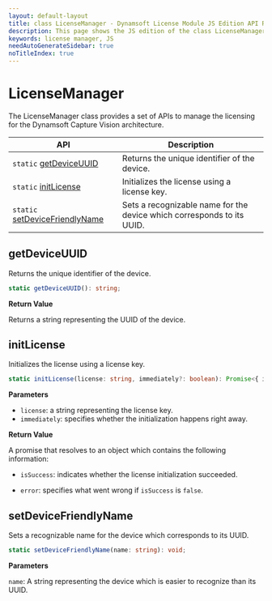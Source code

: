 ```yaml
---
layout: default-layout
title: class LicenseManager - Dynamsoft License Module JS Edition API Reference
description: This page shows the JS edition of the class LicenseManager in Dynamsoft License Module.
keywords: license manager, JS
needAutoGenerateSidebar: true
noTitleIndex: true
---
```

<!--v3.0.20--Updated on 11/23/2023-->

# LicenseManager

The LicenseManager class provides a set of APIs to manage the licensing for the Dynamsoft Capture Vision architecture.

| API                                                      | Description                                                            |
| -------------------------------------------------------- | ---------------------------------------------------------------------- |
| `static` [getDeviceUUID](#getdeviceuuid)                 | Returns the unique identifier of the device.                           |
| `static` [initLicense](#initlicense)                     | Initializes the license using a license key.                           |
| `static` [setDeviceFriendlyName](#setdevicefriendlyname) | Sets a recognizable name for the device which corresponds to its UUID. |

## getDeviceUUID

Returns the unique identifier of the device.

```typescript
static getDeviceUUID(): string;
```

**Return Value**

Returns a string representing the UUID of the device.

## initLicense

Initializes the license using a license key. 

```typescript
static initLicense(license: string, immediately?: boolean): Promise<{ isSuccess: boolean, error: string }>;
```

**Parameters**

* `license`: a string representing the license key.
* `immediately`: specifies whether the initialization happens right away.

**Return Value**

A promise that resolves to an object which contains the following information:

* `isSuccess`: indicates whether the license initialization succeeded.

* `error`: specifies what went wrong if `isSuccess` is `false`.

## setDeviceFriendlyName

Sets a recognizable name for the device which corresponds to its UUID.

```typescript
static setDeviceFriendlyName(name: string): void;
```

**Parameters**

`name`: A string representing the device which is easier to recognize than its UUID. 
